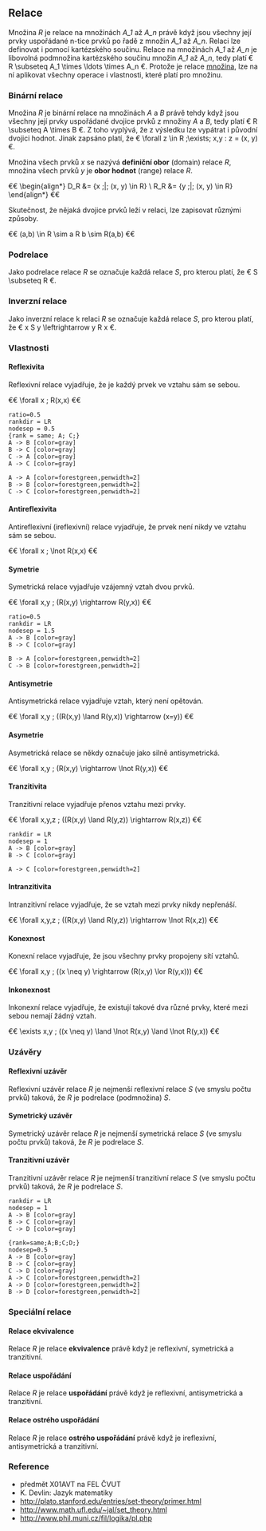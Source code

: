 ## Relace

Množina *R* je relace na množinách *A_1* až *A_n* právě když jsou všechny její prvky uspořádané n-tice prvků po řadě z množin *A_1* až *A_n*. Relaci lze definovat i pomocí kartézského součinu. Relace na množinách *A_1* až *A_n* je libovolná podmnožina kartézského součinu množin *A_1* až *A_n*, tedy platí € R \subseteq A_1 \times \ldots \times A_n €. Protože je relace [množina](wiki/mnozina), lze na ní aplikovat všechny operace i vlastnosti, které platí pro množinu.

### Binární relace

Množina *R* je binární relace na množinách *A* a *B* právě tehdy když jsou všechny její prvky uspořádané dvojice prvků z množiny *A* a *B*, tedy platí € R \subseteq A \times B €. Z toho vyplývá, že z výsledku lze vypátrat i původní dvojici hodnot. Jinak zapsáno platí, že € \forall z \in R \;\exists\; x,y : z = (x, y) €.

Množina všech prvků *x* se nazývá **definiční obor** (domain) relace *R*, množina všech prvků *y* je **obor hodnot** (range) relace *R*.

€€
\begin{align*}
D_R &= \{x \;|\; (x, y) \in R\} \\
R_R &= \{y \;|\; (x, y) \in R\}
\end{align*}
€€

Skutečnost, že nějaká dvojice prvků leží v relaci, lze zapisovat různými způsoby.

€€
(a,b) \in R \sim a R b \sim R(a,b)
€€

### Podrelace

Jako podrelace relace *R* se označuje každá relace *S*, pro kterou platí, že € S \subseteq R €.

### Inverzní relace

Jako inverzní relace k relaci *R* se označuje každá relace *S*, pro kterou platí, že € x S y \leftrightarrow y R x €.

### Vlastnosti

#### Reflexivita

Reflexivní relace vyjadřuje, že je každý prvek ve vztahu sám se sebou.

€€
\forall x \; R(x,x)
€€

```dot:digraph
ratio=0.5
rankdir = LR
nodesep = 0.5
{rank = same; A; C;}
A -> B [color=gray]
B -> C [color=gray]
C -> A [color=gray]
A -> C [color=gray]
  
A -> A [color=forestgreen,penwidth=2]
B -> B [color=forestgreen,penwidth=2]
C -> C [color=forestgreen,penwidth=2]
```

#### Antireflexivita

Antireflexivní (ireflexivní) relace vyjadřuje, že prvek není nikdy ve vztahu sám se sebou.

€€
\forall x \; \lnot R(x,x)
€€

#### Symetrie

Symetrická relace vyjadřuje vzájemný vztah dvou prvků.

€€
\forall x,y \; (R(x,y) \rightarrow R(y,x))
€€

```dot:digraph
ratio=0.5
rankdir = LR
nodesep = 1.5
A -> B [color=gray]
B -> C [color=gray]
  
B -> A [color=forestgreen,penwidth=2]
C -> B [color=forestgreen,penwidth=2]
```

#### Antisymetrie

Antisymetrická relace vyjadřuje vztah, který není opětován.

€€
\forall x,y \; ((R(x,y) \land R(y,x)) \rightarrow (x=y))
€€

#### Asymetrie

Asymetrická relace se někdy označuje jako silně antisymetrická.

€€
\forall x,y \; (R(x,y) \rightarrow \lnot R(y,x))
€€

#### Tranzitivita

Tranzitivní relace vyjadřuje přenos vztahu mezi prvky.

€€
\forall x,y,z \; ((R(x,y) \land R(y,z)) \rightarrow R(x,z))
€€

```dot:digraph
rankdir = LR
nodesep = 1
A -> B [color=gray]
B -> C [color=gray]
  
A -> C [color=forestgreen,penwidth=2]
```

#### Intranzitivita

Intranzitivní relace vyjadřuje, že se vztah mezi prvky nikdy nepřenáší.

€€
\forall x,y,z \; ((R(x,y) \land R(y,z)) \rightarrow \lnot R(x,z))
€€

#### Konexnost

Konexní relace vyjadřuje, že jsou všechny prvky propojeny sítí vztahů.

€€
\forall x,y \; ((x \neq y) \rightarrow (R(x,y) \lor R(y,x)))
€€

#### Inkonexnost

Inkonexní relace vyjadřuje, že existují takové dva různé prvky, které mezi sebou nemají žádný vztah.

€€
\exists x,y \; ((x \neq y) \land \lnot R(x,y) \land \lnot R(y,x))
€€

### Uzávěry

#### Reflexivní uzávěr

Reflexivní uzávěr relace *R* je nejmenší reflexivní relace *S* (ve smyslu počtu prvků) taková, že *R* je podrelace (podmnožina) *S*.

#### Symetrický uzávěr

Symetrický uzávěr relace *R* je nejmenší symetrická relace *S* (ve smyslu počtu prvků) taková, že *R* je podrelace *S*.

#### Tranzitivní uzávěr

Tranzitivní uzávěr relace *R* je nejmenší tranzitivní relace *S* (ve smyslu počtu prvků) taková, že *R* je podrelace *S*.

```dot:digraph
rankdir = LR
nodesep = 1
A -> B [color=gray]
B -> C [color=gray]
C -> D [color=gray]
```

```dot:digraph
{rank=same;A;B;C;D;}
nodesep=0.5
A -> B [color=gray]
B -> C [color=gray]
C -> D [color=gray]
A -> C [color=forestgreen,penwidth=2]
A -> D [color=forestgreen,penwidth=2]
B -> D [color=forestgreen,penwidth=2]
```

### Speciální relace

#### Relace ekvivalence

Relace *R* je relace **ekvivalence** právě když je reflexivní, symetrická a tranzitivní.

#### Relace uspořádání

Relace *R* je relace **uspořádání** právě když je reflexivní, antisymetrická a tranzitivní.

#### Relace ostrého uspořádání

Relace *R* je relace **ostrého uspořádání** právě když je ireflexivní, antisymetrická a tranzitivní.

### Reference

- předmět X01AVT na FEL ČVUT
- K. Devlin: Jazyk matematiky
- http://plato.stanford.edu/entries/set-theory/primer.html
- http://www.math.ufl.edu/~jal/set_theory.html
- http://www.phil.muni.cz/fil/logika/pl.php
